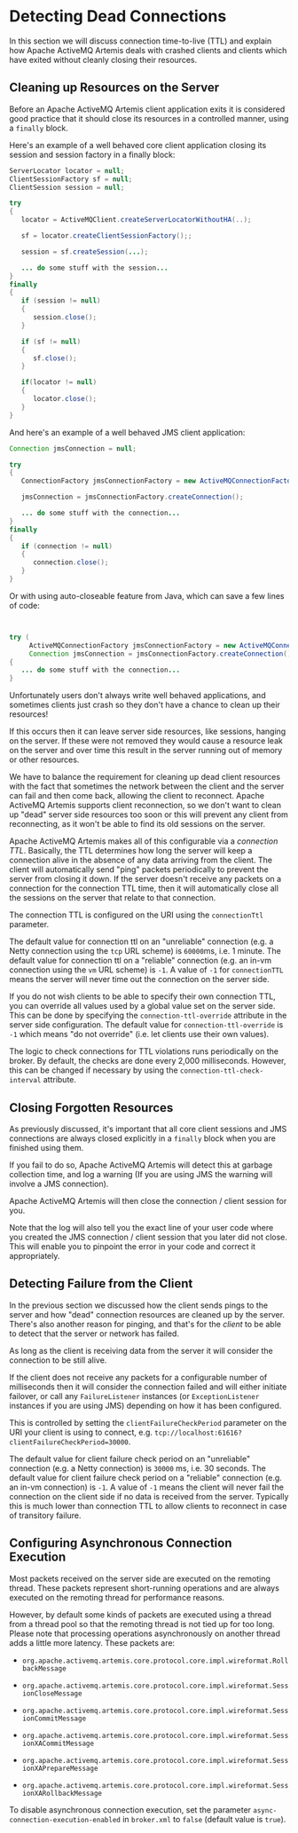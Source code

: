 # Detecting Dead Connections

In this section we will discuss connection time-to-live (TTL) and
explain how Apache ActiveMQ Artemis deals with crashed clients and clients which have
exited without cleanly closing their resources.

## Cleaning up Resources on the Server

Before an Apache ActiveMQ Artemis client application exits it is considered good
practice that it should close its resources in a controlled manner,
using a `finally` block.

Here's an example of a well behaved core client application closing its
session and session factory in a finally block:

```java
ServerLocator locator = null;
ClientSessionFactory sf = null;
ClientSession session = null;

try
{
   locator = ActiveMQClient.createServerLocatorWithoutHA(..);

   sf = locator.createClientSessionFactory();;

   session = sf.createSession(...);

   ... do some stuff with the session...
}
finally
{
   if (session != null)
   {
      session.close();
   }

   if (sf != null)
   {
      sf.close();
   }

   if(locator != null)
   {
      locator.close();
   }
}
```

And here's an example of a well behaved JMS client application:

```java
Connection jmsConnection = null;

try
{
   ConnectionFactory jmsConnectionFactory = new ActiveMQConnectionFactory("tcp://localhost:61616");

   jmsConnection = jmsConnectionFactory.createConnection();

   ... do some stuff with the connection...
}
finally
{
   if (connection != null)
   {
      connection.close();
   }
}
```


Or with using auto-closeable feature from Java, which can save a few lines of code:

```java


try (
     ActiveMQConnectionFactory jmsConnectionFactory = new ActiveMQConnectionFactory("tcp://localhost:61616");
     Connection jmsConnection = jmsConnectionFactory.createConnection())
{
   ... do some stuff with the connection...
}
```


Unfortunately users don't always write well behaved applications, and
sometimes clients just crash so they don't have a chance to clean up
their resources!

If this occurs then it can leave server side resources, like sessions,
hanging on the server. If these were not removed they would cause a
resource leak on the server and over time this result in the server
running out of memory or other resources.

We have to balance the requirement for cleaning up dead client resources
with the fact that sometimes the network between the client and the
server can fail and then come back, allowing the client to reconnect.
Apache ActiveMQ Artemis supports client reconnection, so we don't want to clean up
"dead" server side resources too soon or this will prevent any client
from reconnecting, as it won't be able to find its old sessions on the
server.

Apache ActiveMQ Artemis makes all of this configurable via a *connection TTL*.
Basically, the TTL determines how long the server will keep a connection
alive in the absence of any data arriving from the client. The client will
automatically send "ping" packets periodically to prevent the server from
closing it down. If the server doesn't receive any packets on a connection
for the connection TTL time, then it will automatically close all the
sessions on the server that relate to that connection.

The connection TTL is configured on the URI using the `connectionTtl`
parameter.

The default value for connection ttl on an "unreliable" connection (e.g.
a Netty connection using the `tcp` URL scheme) is `60000`ms, i.e. 1 minute.
The default value for connection ttl on a "reliable" connection (e.g. an
in-vm connection using the `vm` URL scheme) is `-1`. A value of `-1` for
`connectionTTL` means the server will never time out the connection on
the server side.

If you do not wish clients to be able to specify their own connection
TTL, you can override all values used by a global value set on the
server side. This can be done by specifying the
`connection-ttl-override` attribute in the server side configuration.
The default value for `connection-ttl-override` is `-1` which means "do
not override" (i.e. let clients use their own values).

The logic to check connections for TTL violations runs periodically on
the broker. By default, the checks are done every 2,000 milliseconds.
However, this can be changed if necessary by using the 
`connection-ttl-check-interval` attribute.

## Closing Forgotten Resources

As previously discussed, it's important that all core client sessions
and JMS connections are always closed explicitly in a `finally` block
when you are finished using them.

If you fail to do so, Apache ActiveMQ Artemis will detect this at garbage collection
time, and log a warning (If you are using JMS the warning will involve a JMS connection).

Apache ActiveMQ Artemis will then close the connection / client session for you.

Note that the log will also tell you the exact line of your user code
where you created the JMS connection / client session that you later did
not close. This will enable you to pinpoint the error in your code and
correct it appropriately.

## Detecting Failure from the Client

In the previous section we discussed how the client sends pings to the
server and how "dead" connection resources are cleaned up by the server.
There's also another reason for pinging, and that's for the *client* to
be able to detect that the server or network has failed.

As long as the client is receiving data from the server it will consider
the connection to be still alive.

If the client does not receive any packets for a configurable number
of milliseconds then it will consider the connection failed and will
either initiate failover, or call any `FailureListener` instances (or
`ExceptionListener` instances if you are using JMS) depending on how 
it has been configured.

This is controlled by setting the `clientFailureCheckPeriod` parameter
on the URI your client is using to connect, e.g.
`tcp://localhost:61616?clientFailureCheckPeriod=30000`.

The default value for client failure check period on an "unreliable"
connection (e.g. a Netty connection) is `30000` ms, i.e. 30 seconds. The
default value for client failure check period on a "reliable" connection
(e.g. an in-vm connection) is `-1`. A value of `-1` means the client
will never fail the connection on the client side if no data is received
from the server. Typically this is much lower than connection TTL to
allow clients to reconnect in case of transitory failure.

## Configuring Asynchronous Connection Execution

Most packets received on the server side are executed on the remoting
thread. These packets represent short-running operations and are always
executed on the remoting thread for performance reasons.

However, by default some kinds of packets are executed using a thread
from a thread pool so that the remoting thread is not tied up for too
long. Please note that processing operations asynchronously on another
thread adds a little more latency. These packets are:

-   `org.apache.activemq.artemis.core.protocol.core.impl.wireformat.RollbackMessage`

-   `org.apache.activemq.artemis.core.protocol.core.impl.wireformat.SessionCloseMessage`

-   `org.apache.activemq.artemis.core.protocol.core.impl.wireformat.SessionCommitMessage`

-   `org.apache.activemq.artemis.core.protocol.core.impl.wireformat.SessionXACommitMessage`

-   `org.apache.activemq.artemis.core.protocol.core.impl.wireformat.SessionXAPrepareMessage`

-   `org.apache.activemq.artemis.core.protocol.core.impl.wireformat.SessionXARollbackMessage`

To disable asynchronous connection execution, set the parameter
`async-connection-execution-enabled` in `broker.xml` to
`false` (default value is `true`).